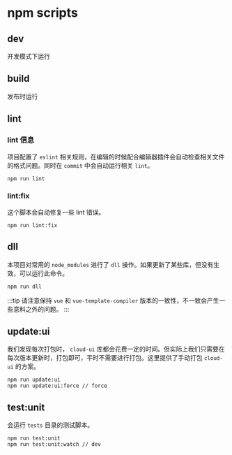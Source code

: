 # npm scripts

## dev

开发模式下运行

## build

发布时运行

## lint

### lint 信息

项目配置了 `eslint` 相关规则，在编辑的时候配合编辑器插件会自动检查相关文件的格式问题。同时在 `commit` 中会自动运行相关 `lint`。

```shell
npm run lint
```

### lint:fix

这个脚本会自动修复一些 lint 错误。

```shell
npm run lint:fix
```

## dll

本项目对常用的 `node_modules` 进行了 `dll` 操作。如果更新了某些库，但没有生效，可以运行此命令。

```shell
npm run dll
```

:::tip
请注意保持 `vue` 和 `vue-template-compiler` 版本的一致性，不一致会产生一些意料之外的问题。
:::

## update:ui

我们发现每次打包时， `cloud-ui` 库都会花费一定的时间。但实际上我们只需要在每次版本更新时，打包即可，平时不需要进行打包。这里提供了手动打包 `cloud-ui` 的方案。

```shell
npm run update:ui
npm run update:ui:force // force
```

## test:unit

会运行 `tests` 目录的测试脚本。

```shell
npm run test:unit
npm run test:unit:watch // dev
```
